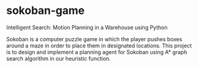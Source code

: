 # sokoban-game
Intelligent Search: Motion Planning in a Warehouse using Python

Sokoban is a computer puzzle game in which the player pushes boxes around a maze in order to place them in designated locations. This project is to design and implement a planning agent for Sokoban using A* graph search algorithm in our heuristic function.
